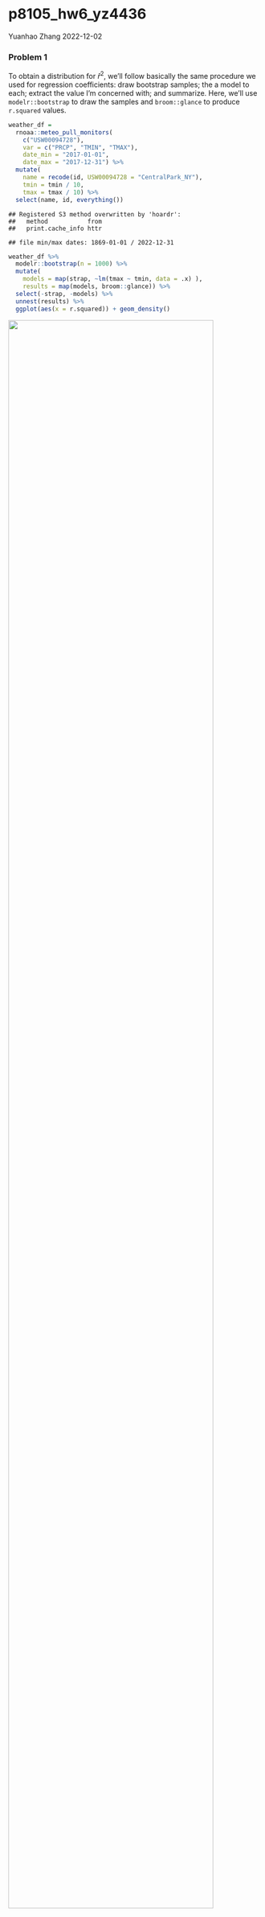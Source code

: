 p8105_hw6_yz4436
================
Yuanhao Zhang
2022-12-02

### Problem 1

To obtain a distribution for $\hat{r}^2$, we’ll follow basically the
same procedure we used for regression coefficients: draw bootstrap
samples; the a model to each; extract the value I’m concerned with; and
summarize. Here, we’ll use `modelr::bootstrap` to draw the samples and
`broom::glance` to produce `r.squared` values.

``` r
weather_df = 
  rnoaa::meteo_pull_monitors(
    c("USW00094728"),
    var = c("PRCP", "TMIN", "TMAX"), 
    date_min = "2017-01-01",
    date_max = "2017-12-31") %>%
  mutate(
    name = recode(id, USW00094728 = "CentralPark_NY"),
    tmin = tmin / 10,
    tmax = tmax / 10) %>%
  select(name, id, everything())
```

    ## Registered S3 method overwritten by 'hoardr':
    ##   method           from
    ##   print.cache_info httr

    ## file min/max dates: 1869-01-01 / 2022-12-31

``` r
weather_df %>% 
  modelr::bootstrap(n = 1000) %>% 
  mutate(
    models = map(strap, ~lm(tmax ~ tmin, data = .x) ),
    results = map(models, broom::glance)) %>% 
  select(-strap, -models) %>% 
  unnest(results) %>% 
  ggplot(aes(x = r.squared)) + geom_density()
```

<img src="p8105_hw6_yz4436_files/figure-gfm/unnamed-chunk-1-1.png" width="90%" />

In this example, the $\hat{r}^2$ value is high, and the upper bound at 1
may be a cause for the generally skewed shape of the distribution. If we
wanted to construct a confidence interval for $R^2$, we could take the
2.5% and 97.5% quantiles of the estimates across bootstrap samples.
However, because the shape isn’t symmetric, using the mean +/- 1.96
times the standard error probably wouldn’t work well.

We can produce a distribution for $\log(\beta_0 * \beta1)$ using a
similar approach, with a bit more wrangling before we make our plot.

``` r
weather_df %>% 
  modelr::bootstrap(n = 1000) %>% 
  mutate(
    models = map(strap, ~lm(tmax ~ tmin, data = .x) ),
    results = map(models, broom::tidy)) %>% 
  select(-strap, -models) %>% 
  unnest(results) %>% 
  select(id = `.id`, term, estimate) %>% 
  pivot_wider(
    names_from = term, 
    values_from = estimate) %>% 
  rename(beta0 = `(Intercept)`, beta1 = tmin) %>% 
  mutate(log_b0b1 = log(beta0 * beta1)) %>% 
  ggplot(aes(x = log_b0b1)) + geom_density()
```

<img src="p8105_hw6_yz4436_files/figure-gfm/unnamed-chunk-2-1.png" width="90%" />

As with $r^2$, this distribution is somewhat skewed and has some
outliers.

The point of this is not to say you should always use the bootstrap –
it’s possible to establish “large sample” distributions for strange
parameters / values / summaries in a lot of cases, and those are great
to have. But it is helpful to know that there’s a way to do inference
even in tough cases.

## Problem 2

Import the raw dataset.

``` r
homicide_df = 
  read_csv("./data/homicide-data.csv", show_col_types = FALSE)
```

Create a city_state variable (e.g. “Baltimore, MD”), and a binary
variable indicating whether the homicide is solved. Omit cities Dallas,
TX; Phoenix, AZ; and Kansas City, MO, Tulsa, AL. Changing type of
victim_age to numeric and selecting victim_race that contains white and
black only.

``` r
homicide_df =
  homicide_df %>%
  janitor::clean_names() %>%
  mutate(
    city_state = str_c(city, ", ", state),
    be_solve = ifelse(disposition == "Closed by arrest", 1, 0)
  ) %>%
  filter(
    !city_state %in% c("Dallas, TX", "Phoenix, AZ", "Kansas City, MO", "Tulsa, AL"),
    victim_race %in% c("White", "Black")
  ) %>%
  mutate(
    victim_age = ifelse(victim_age == "Unknown", 1, as.numeric(victim_age)),
    victim_sex = ifelse(victim_sex == "Unknown", 1, victim_sex)
  ) %>%
  filter(
    victim_age != 1,
    victim_sex != 1)
```

Selecting the city of Baltimore, MD.

``` r
baltimore = 
  homicide_df %>%
  filter(city_state == "Baltimore, MD")
```

Use the glm function to fit a logistic regression with resolved vs
unresolved as the outcome and victim age, sex and race as predictors.
Save the output of glm as an R object; apply the broom::tidy to this
object; and obtain the estimate and confidence interval of the adjusted
odds ratio for solving homicides comparing male victims to female
victims keeping all other variables fixed.

``` r
fit_logistic = 
  baltimore %>% 
  glm(be_solve ~ victim_age + victim_race + victim_sex, data = ., family = binomial()) %>%
  broom::tidy() %>%
  mutate(
    OR = exp(estimate),
    lower = exp(estimate - qnorm(0.975)*(std.error)),
    upper = exp(estimate + qnorm(0.975)*(std.error))
  ) %>%
  filter(term == "victim_sexMale") %>%
  knitr::kable(digits = 3)

fit_logistic
```

| term           | estimate | std.error | statistic | p.value |    OR | lower | upper |
|:---------------|---------:|----------:|----------:|--------:|------:|------:|------:|
| victim_sexMale |    -0.85 |     0.138 |    -6.143 |       0 | 0.428 | 0.326 | 0.561 |

-   The OR is 0.428 and 95% confidence interval is (0.326, 0.561).

Now run glm for each of the cities in your dataset, and extract the
adjusted odds ratio (and CI) for solving homicides comparing male
victims to female victims and create a dataframe with estimated ORs and
CIs for each city.

``` r
fit_logistic_all =
  homicide_df %>% 
  nest(data = -city_state) %>%
  mutate(
    models = map(data, ~glm(be_solve ~ victim_age + victim_race + victim_sex, data = .x, family = binomial())),
    results = map(models, broom::tidy)
  ) %>%
  select(-data, -models) %>% 
  unnest(results)
```

``` r
or_ci = 
  fit_logistic_all %>%
  filter(term == "victim_sexMale") %>%
  mutate(
    OR = exp(estimate),
    lower = exp(estimate - qnorm(0.975)*(std.error)),
    upper = exp(estimate + qnorm(0.975)*(std.error))
  )
or_ci %>%
  knitr::kable(digits = 3)
```

| city_state         | term           | estimate | std.error | statistic | p.value |    OR | lower | upper |
|:-------------------|:---------------|---------:|----------:|----------:|--------:|------:|------:|------:|
| Albuquerque, NM    | victim_sexMale |    0.597 |     0.387 |     1.541 |   0.123 | 1.817 | 0.850 | 3.881 |
| Atlanta, GA        | victim_sexMale |    0.015 |     0.197 |     0.077 |   0.938 | 1.015 | 0.690 | 1.493 |
| Baltimore, MD      | victim_sexMale |   -0.850 |     0.138 |    -6.143 |   0.000 | 0.428 | 0.326 | 0.561 |
| Baton Rouge, LA    | victim_sexMale |   -0.971 |     0.306 |    -3.168 |   0.002 | 0.379 | 0.208 | 0.691 |
| Birmingham, AL     | victim_sexMale |   -0.113 |     0.216 |    -0.521 |   0.602 | 0.894 | 0.585 | 1.364 |
| Boston, MA         | victim_sexMale |   -0.404 |     0.324 |    -1.248 |   0.212 | 0.667 | 0.354 | 1.260 |
| Buffalo, NY        | victim_sexMale |   -0.653 |     0.299 |    -2.184 |   0.029 | 0.521 | 0.290 | 0.935 |
| Charlotte, NC      | victim_sexMale |   -0.143 |     0.239 |    -0.600 |   0.548 | 0.866 | 0.542 | 1.384 |
| Chicago, IL        | victim_sexMale |   -0.823 |     0.106 |    -7.778 |   0.000 | 0.439 | 0.357 | 0.540 |
| Cincinnati, OH     | victim_sexMale |   -0.894 |     0.270 |    -3.311 |   0.001 | 0.409 | 0.241 | 0.694 |
| Columbus, OH       | victim_sexMale |   -0.599 |     0.175 |    -3.417 |   0.001 | 0.549 | 0.390 | 0.775 |
| Denver, CO         | victim_sexMale |   -0.743 |     0.359 |    -2.066 |   0.039 | 0.476 | 0.235 | 0.963 |
| Detroit, MI        | victim_sexMale |   -0.525 |     0.118 |    -4.432 |   0.000 | 0.592 | 0.469 | 0.746 |
| Durham, NC         | victim_sexMale |   -0.260 |     0.382 |    -0.680 |   0.497 | 0.771 | 0.365 | 1.630 |
| Fort Worth, TX     | victim_sexMale |   -0.405 |     0.266 |    -1.520 |   0.129 | 0.667 | 0.396 | 1.124 |
| Fresno, CA         | victim_sexMale |    0.302 |     0.425 |     0.710 |   0.477 | 1.352 | 0.588 | 3.107 |
| Houston, TX        | victim_sexMale |   -0.333 |     0.125 |    -2.673 |   0.008 | 0.717 | 0.561 | 0.915 |
| Indianapolis, IN   | victim_sexMale |   -0.063 |     0.155 |    -0.410 |   0.682 | 0.939 | 0.693 | 1.271 |
| Jacksonville, FL   | victim_sexMale |   -0.282 |     0.152 |    -1.852 |   0.064 | 0.754 | 0.560 | 1.017 |
| Las Vegas, NV      | victim_sexMale |   -0.136 |     0.165 |    -0.824 |   0.410 | 0.873 | 0.632 | 1.206 |
| Long Beach, CA     | victim_sexMale |   -0.891 |     0.495 |    -1.801 |   0.072 | 0.410 | 0.156 | 1.082 |
| Los Angeles, CA    | victim_sexMale |   -0.413 |     0.188 |    -2.198 |   0.028 | 0.662 | 0.458 | 0.956 |
| Louisville, KY     | victim_sexMale |   -0.680 |     0.244 |    -2.784 |   0.005 | 0.507 | 0.314 | 0.818 |
| Memphis, TN        | victim_sexMale |   -0.314 |     0.160 |    -1.969 |   0.049 | 0.730 | 0.534 | 0.999 |
| Miami, FL          | victim_sexMale |   -0.663 |     0.268 |    -2.471 |   0.013 | 0.515 | 0.304 | 0.872 |
| Milwaukee, wI      | victim_sexMale |   -0.292 |     0.193 |    -1.509 |   0.131 | 0.747 | 0.511 | 1.091 |
| Minneapolis, MN    | victim_sexMale |   -0.054 |     0.348 |    -0.156 |   0.876 | 0.947 | 0.478 | 1.875 |
| Nashville, TN      | victim_sexMale |    0.039 |     0.213 |     0.184 |   0.854 | 1.040 | 0.685 | 1.579 |
| New Orleans, LA    | victim_sexMale |   -0.501 |     0.170 |    -2.955 |   0.003 | 0.606 | 0.435 | 0.845 |
| New York, NY       | victim_sexMale |   -1.360 |     0.339 |    -4.013 |   0.000 | 0.257 | 0.132 | 0.499 |
| Oakland, CA        | victim_sexMale |   -0.576 |     0.221 |    -2.604 |   0.009 | 0.562 | 0.365 | 0.867 |
| Oklahoma City, OK  | victim_sexMale |    0.018 |     0.231 |     0.077 |   0.939 | 1.018 | 0.647 | 1.601 |
| Omaha, NE          | victim_sexMale |   -0.961 |     0.323 |    -2.973 |   0.003 | 0.382 | 0.203 | 0.721 |
| Philadelphia, PA   | victim_sexMale |   -0.643 |     0.141 |    -4.561 |   0.000 | 0.526 | 0.399 | 0.693 |
| Pittsburgh, PA     | victim_sexMale |   -0.836 |     0.248 |    -3.368 |   0.001 | 0.433 | 0.267 | 0.705 |
| Richmond, VA       | victim_sexMale |   -0.087 |     0.368 |    -0.237 |   0.812 | 0.916 | 0.445 | 1.886 |
| San Antonio, TX    | victim_sexMale |   -0.350 |     0.292 |    -1.199 |   0.230 | 0.705 | 0.398 | 1.249 |
| Sacramento, CA     | victim_sexMale |   -0.324 |     0.357 |    -0.908 |   0.364 | 0.723 | 0.359 | 1.456 |
| Savannah, GA       | victim_sexMale |   -0.024 |     0.376 |    -0.063 |   0.950 | 0.977 | 0.468 | 2.039 |
| San Bernardino, CA | victim_sexMale |   -0.692 |     0.547 |    -1.266 |   0.206 | 0.500 | 0.171 | 1.462 |
| San Diego, CA      | victim_sexMale |   -0.889 |     0.371 |    -2.395 |   0.017 | 0.411 | 0.199 | 0.851 |
| San Francisco, CA  | victim_sexMale |   -0.498 |     0.332 |    -1.500 |   0.134 | 0.608 | 0.317 | 1.165 |
| St. Louis, MO      | victim_sexMale |   -0.339 |     0.144 |    -2.346 |   0.019 | 0.713 | 0.537 | 0.946 |
| Stockton, CA       | victim_sexMale |    0.301 |     0.397 |     0.760 |   0.447 | 1.352 | 0.621 | 2.942 |
| Tampa, FL          | victim_sexMale |   -0.125 |     0.436 |    -0.285 |   0.775 | 0.883 | 0.375 | 2.077 |
| Tulsa, OK          | victim_sexMale |    0.003 |     0.238 |     0.014 |   0.989 | 1.003 | 0.630 | 1.599 |
| Washington, DC     | victim_sexMale |   -0.360 |     0.198 |    -1.814 |   0.070 | 0.698 | 0.473 | 1.029 |

Create a plot that shows the estimated ORs and CIs for each city.
Organize cities according to estimated OR.

``` r
or_ci %>%
  ggplot(aes(fct_reorder(city_state, OR), OR)) +
  geom_point() +
  geom_errorbar(aes(ymin = lower, ymax = upper)) +
  theme(axis.text.x = element_text(angle = 60, hjust = 1)) + 
  labs(
    title = "Estimates ORs and CIs for each city of 50 large U.S. cities",
    x = "City, State", y = "Estimate ORs and CIs"
  )
```

<img src="p8105_hw6_yz4436_files/figure-gfm/unnamed-chunk-9-1.png" width="90%" />

-   From the plot, we could see that New York, NY has the lowest
    estimate ORs and Albuquerque. NM has the largest estimate ORs, and
    it also have the largest range of CIs among all 50 cities.
